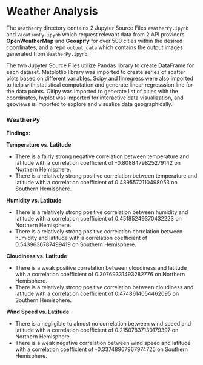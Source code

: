 # Weather Analysis

The `WeatherPy` directory contains 2 Jupyter Source Files `WeatherPy.ipynb` and `VacationPy.ipynb` which request relevant data from 2 API providers **OpenWeatherMap** and **Geoapify** for over 500 cities within the desired coordinates, and a repo `output_data` which contains the output images generated from `WeatherPy.ipynb`. 

The two Jupyter Source Files utilize Pandas library to create DataFrame for each dataset. Matplotlib library was imported to create series of scatter plots based on different variables. Scipy and linregress were also imported to help with statistical computation and generate linear regresssion line for the data points. Citipy was imported to generate list of cities with the coordinates, hvplot was imported for interactive data visualization, and geoviews is imported to explore and visualize data geographically.

### WeatherPy

**Findings:**

**Temperature vs. Latitude**
* There is a fairly strong negative correlation between temperature and latitude with a correlation coefficient of -0.8088479825279142 on Northern Hemisphere.
* There is a relatively strong positive correlation between temperature and latitude with a correlation coefficient of 0.4395572110498053 on Southern Hemisphere.

**Humidity vs. Latitude**
* There is a relatively strong positive correlation between humidity and latitude with a correlation coefficient of 0.45185249370432223 on Northern Hemisphere.
* There is a relatively strong positive correlation correlation between humidity and latitude with a correlation coefficient of 0.5439636787499419 on Southern Hemisphere.

**Cloudiness vs. Latitude**
* There is a weak positive correlation between cloudiness and latitude with a correlation coefficient of 0.30769331493282776 on Northern Hemisphere.
* There is a relatively strong positive correlation between cloudiness and latitude with a correlation coefficient of 0.4748614054462095 on Southern Hemisphere.

**Wind Speed vs. Latitude**
* There is a negligible to almost no correlation between wind speed and latitude with a correlation coefficient of 0.21507837130179397 on Northern Hemisphere.
* There is a weak negative correlation between wind speed and latitude with a correlation coefficient of -0.33748967967974725 on Southern Hemisphere.
